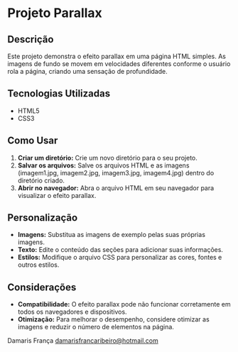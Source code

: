 # Projeto Parallax

## Descrição
Este projeto demonstra o efeito parallax em uma página HTML simples. As imagens de fundo se movem em velocidades diferentes conforme o usuário rola a página, criando uma sensação de profundidade.

## Tecnologias Utilizadas
* HTML5
* CSS3

## Como Usar
1. **Criar um diretório:** Crie um novo diretório para o seu projeto.
2. **Salvar os arquivos:** Salve os arquivos HTML e as imagens (imagem1.jpg, imagem2.jpg, imagem3.jpg, imagem4.jpg) dentro do diretório criado.
3. **Abrir no navegador:** Abra o arquivo HTML em seu navegador para visualizar o efeito parallax.

## Personalização
* **Imagens:** Substitua as imagens de exemplo pelas suas próprias imagens.
* **Texto:** Edite o conteúdo das seções para adicionar suas informações.
* **Estilos:** Modifique o arquivo CSS para personalizar as cores, fontes e outros estilos.

## Considerações
* **Compatibilidade:** O efeito parallax pode não funcionar corretamente em todos os navegadores e dispositivos.
* **Otimização:** Para melhorar o desempenho, considere otimizar as imagens e reduzir o número de elementos na página.




Damaris França
damarisfrancaribeiro@hotmail.com
